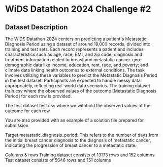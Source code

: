 # WiDS Datathon 2024 Challenge #2
## Dataset Description
The WiDS Datathon 2024 centers on predicting a patient's Metastatic Diagnosis Period using a dataset of around 19,000 records, divided into training and test sets.
Each record represents a patient and includes characteristics such as age, race, BMI, and zip code; diagnosis and treatment information related to breast and metastatic cancer.
geo-demographic data like income, education, rent, race, and poverty; and climate data linking health outcomes to external conditions.
The task involves utilizing these variables to predict the Metastatic Diagnosis Period in the test dataset. Participants are expected to handle messy data appropriately, reflecting real-world data scenarios.
The training dataset train.csv where the observed values of the outcome [Metastatic Diagnosis Period] for each row is provided.

The test dataset test.csv where we withhold the observed values of the outcome for each row

You are also provided with an example of a solution file prepared for submission.

Target
metastatic_diagnosis_period: This refers to the number of days from the initial breast cancer diagnosis to the diagnosis of metastatic cancer, indicating the progression of breast cancer to a metastatic state.

Columns & rows
Training dataset consists of 13173 rows and 152 columns
Test dataset consists of 5646 rows and 151 columns
